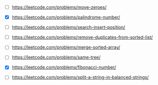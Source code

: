 * [ ] https://leetcode.com/problems/move-zeroes/
* [x] https://leetcode.com/problems/palindrome-number/
* [ ] https://leetcode.com/problems/search-insert-position/
* [ ] https://leetcode.com/problems/remove-duplicates-from-sorted-list/
* [ ] https://leetcode.com/problems/merge-sorted-array/
* [ ] https://leetcode.com/problems/same-tree/
* [x] https://leetcode.com/problems/fibonacci-number/
* [ ] https://leetcode.com/problems/split-a-string-in-balanced-strings/

